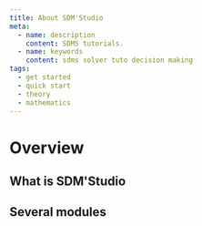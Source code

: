 ```yaml
---
title: About SDM'Studio
meta:
  - name: description
    content: SDMS tutorials.
  - name: keywords
    content: sdms solver tuto decision making 
tags:
  - get started
  - quick start
  - theory
  - mathematics
---
```


# Overview

## What is SDM'Studio

## Several modules